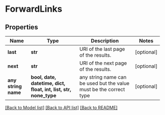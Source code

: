 # ForwardLinks


## Properties
Name | Type | Description | Notes
------------ | ------------- | ------------- | -------------
**last** | **str** | URI of the last page of the results. | [optional] 
**next** | **str** | URI of the next page of the results. | [optional] 
**any string name** | **bool, date, datetime, dict, float, int, list, str, none_type** | any string name can be used but the value must be the correct type | [optional]

[[Back to Model list]](../README.md#documentation-for-models) [[Back to API list]](../README.md#documentation-for-api-endpoints) [[Back to README]](../README.md)


